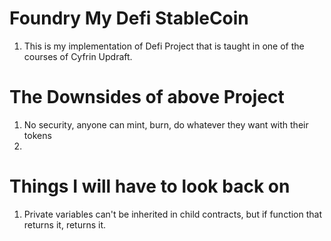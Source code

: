 # Foundry My Defi StableCoin

1. This is my implementation of Defi Project that is taught in one of the courses of Cyfrin Updraft.



# The Downsides of above Project
1. No security, anyone can mint, burn, do whatever they want with their tokens
2. 


# Things I will have to look back on
1. Private variables can't be inherited in child contracts, but if function that returns it, returns it. 
